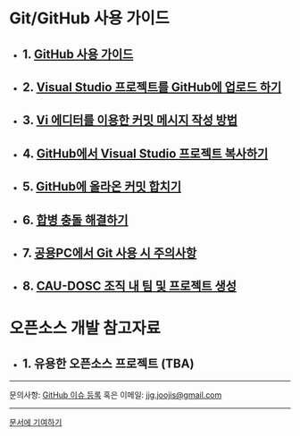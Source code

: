 # Git/GitHub 사용 가이드
* ## 1. [GitHub 사용 가이드](github-for-newbie.html)
* ## 2. [Visual Studio 프로젝트를 GitHub에 업로드 하기](upload-visual-studio-project.html)
* ## 3. [Vi 에디터를 이용한 커밋 메시지 작성 방법](how-to-write-commit-messages-using-vi.html)
* ## 4. [GitHub에서 Visual Studio 프로젝트 복사하기](clone-vs-project-from-github.html)
* ## 5. [GitHub에 올라온 커밋 합치기](merge-commits-on-github.html)
* ## 6. [합병 충돌 해결하기](resolve-merge-conflict.html)
* ## 7. [공용PC에서 Git 사용 시 주의사항](notices-to-use-git-on-laboratory-pc.html)
* ## 8. [CAU-DOSC 조직 내 팀 및 프로젝트 생성](create-org-repo.html)

# 오픈소스 개발 참고자료

* ## 1. 유용한 오픈소스 프로젝트 (TBA)

- - -
문의사항: [GitHub 이슈 등록](https://github.com/CAU-DOSC/cau-dosc.github.io/issues/new) 혹은 이메일: jjg.joojis@gmail.com

- - -
[문서에 기여하기](https://github.com/CAU-DOSC/cau-dosc.github.io#readme)
